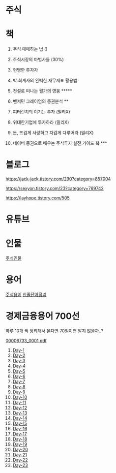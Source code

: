 # 주식

# 책

1. 주식 매매하는 법 ()

2. 주식시장의 마법사들 (30%)

3. 현명한 투자자

4. 박 회계사의 완벽한 재무제표 활용법

5. 전설로 떠나는 월가의 영웅 *****

6. 벤저민 그레이엄의 증권분석 **

7. 피터린치의 이기는 투자 (밀리X)

8. 위대한기업에 투자하라 (밀리X)

9. 돈, 뜨겁게 사랑하고 차갑게 다루어라 (밀리X)

10. 네이버 증권으로 배우는 주식투자 실전 가이드 북 ***

# 블로그

https://jack-jack.tistory.com/290?category=857004

https://sexyon.tistory.com/23?category=769742

https://layhope.tistory.com/505


# 유튜브





# 인물

[주식인물](https://github.com/kso1204/TIL/blob/main/Stock/StockPerson.md)

# 용어

[주식용어](https://github.com/kso1204/TIL/blob/main/Stock/StockWord.md)
[한줄단어정리](https://github.com/kso1204/TIL/blob/main/Stock/Word.md)

# 경제금융용어 700선 

하루 10개 씩 정리해서 본다면 70일이면 알지 않을까..?

[00006733_0001.pdf](https://github.com/kso1204/TIL/files/5746038/00006733_0001.pdf)

1. [Day-1](https://github.com/kso1204/TIL/blob/main/Stock/Day1.md)
2. [Day-2](https://github.com/kso1204/TIL/blob/main/Stock/Day2.md)
3. [Day-3](https://github.com/kso1204/TIL/blob/main/Stock/Day3.md)
4. [Day-4](https://github.com/kso1204/TIL/blob/main/Stock/Day4.md)
5. [Day-5](https://github.com/kso1204/TIL/blob/main/Stock/Day5.md)
6. [Day-6](https://github.com/kso1204/TIL/blob/main/Stock/Day6.md)
7. [Day-7](https://github.com/kso1204/TIL/blob/main/Stock/Day7.md)
8. [Day-8](https://github.com/kso1204/TIL/blob/main/Stock/Day8.md)
9. [Day-9](https://github.com/kso1204/TIL/blob/main/Stock/Day9.md)
10. [Day-10](https://github.com/kso1204/TIL/blob/main/Stock/Day10.md)
11. [Day-11](https://github.com/kso1204/TIL/blob/main/Stock/Day11.md)
12. [Day-12](https://github.com/kso1204/TIL/blob/main/Stock/Day12.md)
13. [Day-13](https://github.com/kso1204/TIL/blob/main/Stock/Day13.md)
14. [Day-14](https://github.com/kso1204/TIL/blob/main/Stock/Day14.md)
15. [Day-15](https://github.com/kso1204/TIL/blob/main/Stock/Day15.md)
16. [Day-16](https://github.com/kso1204/TIL/blob/main/Stock/Day16.md)
17. [Day-17](https://github.com/kso1204/TIL/blob/main/Stock/Day17.md)
18. [Day-18](https://github.com/kso1204/TIL/blob/main/Stock/Day18.md)
19. [Day-19](https://github.com/kso1204/TIL/blob/main/Stock/Day19.md)
20. [Day-20](https://github.com/kso1204/TIL/blob/main/Stock/Day20.md)
21. [Day-21](https://github.com/kso1204/TIL/blob/main/Stock/Day21.md)
22. [Day-22](https://github.com/kso1204/TIL/blob/main/Stock/Day22.md)
23. [Day-23](https://github.com/kso1204/TIL/blob/main/Stock/Day23.md)
